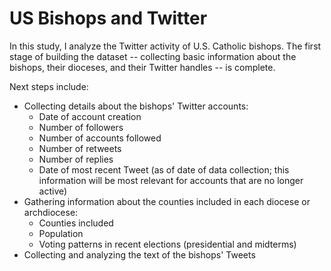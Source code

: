 # US Bishops and Twitter

In this study, I analyze the Twitter activity of U.S. Catholic bishops. The first stage of building the dataset -- collecting basic information about the bishops, their dioceses, and their Twitter handles -- is complete.

Next steps include:

- Collecting details about the bishops' Twitter accounts:
  - Date of account creation
  - Number of followers
  - Number of accounts followed
  - Number of retweets
  - Number of replies
  - Date of most recent Tweet (as of date of data collection; this information will be most relevant for accounts that are no longer active)
- Gathering information about the counties included in each diocese or archdiocese:
  - Counties included
  - Population
  - Voting patterns in recent elections (presidential and midterms)
- Collecting and analyzing the text of the bishops' Tweets
  
